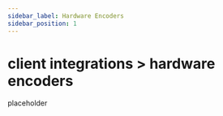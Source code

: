 ```yaml
---
sidebar_label: Hardware Encoders
sidebar_position: 1
---
```


# client integrations > hardware encoders
placeholder